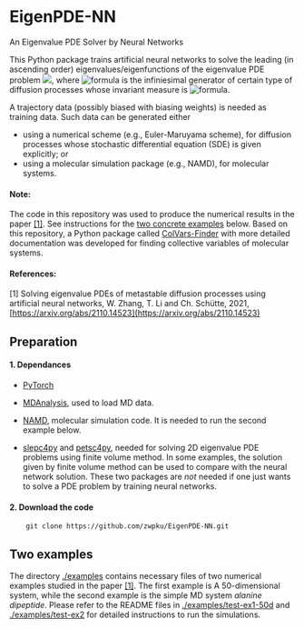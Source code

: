# EigenPDE-NN
An Eigenvalue PDE Solver by Neural Networks

This Python package trains artificial neural networks to solve the leading (in ascending order) eigenvalues/eigenfunctions of the eigenvalue PDE problem 
<img src="https://render.githubusercontent.com/render/math?math=-\mathcal{L}f=\lambda f">, where ![formula](https://render.githubusercontent.com/render/math?math=\mathcal{L}) is the infiniesimal generator of certain type of diffusion processes whose invariant measure is ![formula](https://render.githubusercontent.com/render/math?math=\mu).

A trajectory data (possibly biased with biasing weights) is needed as training data. Such data can be generated either 
- using a numerical scheme (e.g., Euler-Maruyama scheme), for diffusion processes whose stochastic differential equation (SDE) is given explicitly;  or 
- using a molecular simulation package (e.g., NAMD), for molecular systems.


#### Note:

The code in this repository was used to produce the numerical results in the paper [[1]](#1). See instructions for the [two concrete examples](#two-examples) below. Based on this repository, a Python package called [ColVars-Finder](https://github.com/zwpku/colvars-finder) with more detailed documentation was developed for finding collective variables of molecular systems.

#### References:
<a id="1"> [1] </a> Solving eigenvalue PDEs of metastable diffusion processes using artificial neural networks, W. Zhang, T. Li and Ch. Sch&uuml;tte, 2021, 
[https://arxiv.org/abs/2110.14523](https://arxiv.org/abs/2110.14523)

## Preparation
#### 1. Dependances 

- [PyTorch](https://pytorch.org/)

- [MDAnalysis](https://www.mdanalysis.org/), used to load MD data. 

- [NAMD](https://www.ks.uiuc.edu/Research/namd/), molecular simulation code. It is needed to run the second example below.

- [slepc4py](https://pypi.org/project/slepc4py/) and [petsc4py](https://pypi.org/project/petsc4py/), needed for solving 2D eigenvalue PDE problems using finite volume method. In some examples, the solution given by finite volume method can be used to compare with the neural network solution. 
These two packages are *not* needed if one just wants to solve a PDE problem by training neural networks.

#### 2. Download the code 

```
	git clone https://github.com/zwpku/EigenPDE-NN.git
```

## Two examples 
The directory [./examples](./examples) contains necessary files of two numerical examples studied in the paper [[1]](#1).
The first example is A 50-dimensional system, while the second example is the simple MD system *alanine dipeptide*.
Please refer to the README files in [./examples/test-ex1-50d](./examples/test-ex1-50d) and [./examples/test-ex2](./examples/test-ex2) for detailed instructions to run the simulations.

